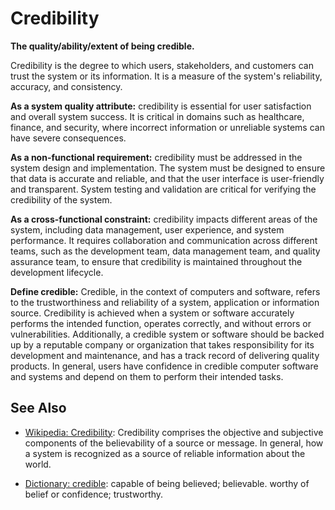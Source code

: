 # Credibility

**The quality/ability/extent of being credible.**

<span data-chatgpt-prompt="explain credibility (system quality attribute, non-functional requirement, cross-functional constraint)">

Credibility is the degree to which users, stakeholders, and customers can trust the system or its information. It is a measure of the system's reliability, accuracy, and consistency.

**As a system quality attribute:** credibility is essential for user satisfaction and overall system success. It is critical in domains such as healthcare, finance, and security, where incorrect information or unreliable systems can have severe consequences.

**As a non-functional requirement:** credibility must be addressed in the system design and implementation. The system must be designed to ensure that data is accurate and reliable, and that the user interface is user-friendly and transparent. System testing and validation are critical for verifying the credibility of the system.

**As a cross-functional constraint:** credibility impacts different areas of the system, including data management, user experience, and system performance. It requires collaboration and communication across different teams, such as the development team, data management team, and quality assurance team, to ensure that credibility is maintained throughout the development lifecycle.

</span>

**Define credible:** <span data-chatgpt-prompt="define credible (computers and software)">Credible, in the context of computers and software, refers to the trustworthiness and reliability of a system, application or information source. Credibility is achieved when a system or software accurately performs the intended function, operates correctly, and without errors or vulnerabilities. Additionally, a credible system or software should be backed up by a reputable company or organization that takes responsibility for its development and maintenance, and has a track record of delivering quality products. In general, users have confidence in credible computer software and systems and depend on them to perform their intended tasks.</span>

## See Also

* [Wikipedia: Credibility](https://wikipedia.org/wiki/Credibility): Credibility comprises the objective and subjective components of the believability of a source or message. In general, how a system is recognized as a source of reliable information about the world.

* [Dictionary: credible](https://www.dictionary.com/browse/credible): capable of being believed; believable. worthy of belief or confidence; trustworthy.


